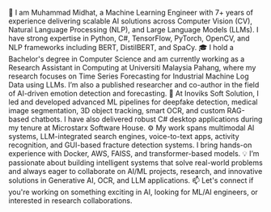🔹 I am Muhammad Midhat, a Machine Learning Engineer with 7+ years of experience delivering scalable AI solutions across Computer Vision (CV), Natural Language Processing (NLP), and Large Language Models (LLMs). I have strong expertise in Python, C#, TensorFlow, PyTorch, OpenCV, and NLP frameworks including BERT, DistilBERT, and SpaCy.
🎓 I hold a Bachelor's degree in Computer Science and am currently working as a Research Assistant in Computing at Universiti Malaysia Pahang, where my research focuses on Time Series Forecasting for Industrial Machine Log Data using LLMs. I’m also a published researcher and co-author in the field of AI-driven emotion detection and forecasting.
🧠 At Inoviks Soft Solution, I led and developed advanced ML pipelines for deepfake detection, medical image segmentation, 3D object tracking, smart OCR, and custom RAG-based chatbots. I have also delivered robust C# desktop applications during my tenure at Microstarx Software House.
⚙️ My work spans multimodal AI systems, LLM-integrated search engines, voice-to-text apps, activity recognition, and GUI-based fracture detection systems. I bring hands-on experience with Docker, AWS, FAISS, and transformer-based models.
💡 I’m passionate about building intelligent systems that solve real-world problems and always eager to collaborate on AI/ML projects, research, and innovative solutions in Generative AI, OCR, and LLM applications.
📫 Let's connect if you're working on something exciting in AI, looking for ML/AI engineers, or interested in research collaborations.
